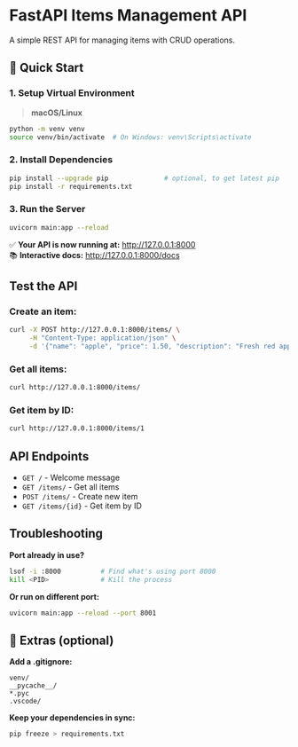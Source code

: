 # FastAPI Items Management API

A simple REST API for managing items with CRUD operations.

## 🚀 Quick Start

### 1. Setup Virtual Environment

> **macOS/Linux**

```bash
python -m venv venv
source venv/bin/activate  # On Windows: venv\Scripts\activate
```

### 2. Install Dependencies

```bash
pip install --upgrade pip              # optional, to get latest pip
pip install -r requirements.txt
```

### 3. Run the Server

```bash
uvicorn main:app --reload
```

✅ **Your API is now running at:** http://127.0.0.1:8000  
📚 **Interactive docs:** http://127.0.0.1:8000/docs

## Test the API

### Create an item:

```bash
curl -X POST http://127.0.0.1:8000/items/ \
     -H "Content-Type: application/json" \
     -d '{"name": "apple", "price": 1.50, "description": "Fresh red apple"}'
```

### Get all items:

```bash
curl http://127.0.0.1:8000/items/
```

### Get item by ID:

```bash
curl http://127.0.0.1:8000/items/1
```

## API Endpoints

- `GET /` - Welcome message
- `GET /items/` - Get all items
- `POST /items/` - Create new item
- `GET /items/{id}` - Get item by ID

## Troubleshooting

**Port already in use?**

```bash
lsof -i :8000          # Find what's using port 8000
kill <PID>             # Kill the process
```

**Or run on different port:**

```bash
uvicorn main:app --reload --port 8001
```

## 📝 Extras (optional)

**Add a .gitignore:**

```gitignore
venv/
__pycache__/
*.pyc
.vscode/
```

**Keep your dependencies in sync:**

```bash
pip freeze > requirements.txt
```
